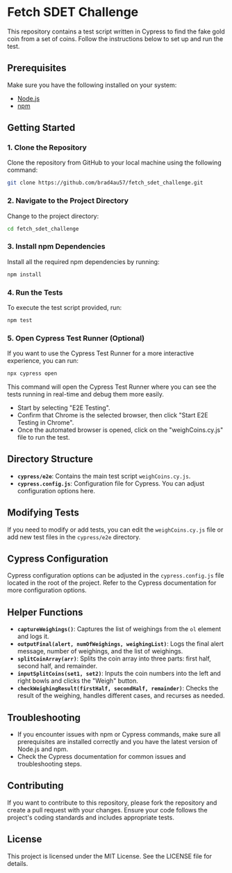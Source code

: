 # Fetch SDET Challenge

This repository contains a test script written in Cypress to find the fake gold coin from a set of coins. Follow the instructions below to set up and run the test.

## Prerequisites

Make sure you have the following installed on your system:

- [Node.js](https://nodejs.org/en/download/)
- [npm](https://www.npmjs.com/get-npm)

## Getting Started

### 1. Clone the Repository

Clone the repository from GitHub to your local machine using the following command:

```bash
git clone https://github.com/brad4au57/fetch_sdet_challenge.git
```

### 2. Navigate to the Project Directory

Change to the project directory:

```bash
cd fetch_sdet_challenge
```

### 3. Install npm Dependencies

Install all the required npm dependencies by running:

```bash
npm install
```

### 4. Run the Tests

To execute the test script provided, run:

```bash
npm test
```

### 5. Open Cypress Test Runner (Optional)

If you want to use the Cypress Test Runner for a more interactive experience, you can run:

```bash
npx cypress open
```

This command will open the Cypress Test Runner where you can see the tests running in real-time and debug them more easily.

- Start by selecting "E2E Testing".
- Confirm that Chrome is the selected browser, then click "Start E2E Testing in Chrome".
- Once the automated browser is opened, click on the "weighCoins.cy.js" file to run the test.

## Directory Structure

- **`cypress/e2e`**: Contains the main test script `weighCoins.cy.js`.
- **`cypress.config.js`**: Configuration file for Cypress. You can adjust configuration options here.

## Modifying Tests

If you need to modify or add tests, you can edit the `weighCoins.cy.js` file or add new test files in the `cypress/e2e` directory.

## Cypress Configuration

Cypress configuration options can be adjusted in the `cypress.config.js` file located in the root of the project. Refer to the Cypress documentation for more configuration options.

## Helper Functions

- **`captureWeighings()`**: Captures the list of weighings from the `ol` element and logs it.
- **`outputFinal(alert, numOfWeighings, weighingList)`**: Logs the final alert message, number of weighings, and the list of weighings.
- **`splitCoinArray(arr)`**: Splits the coin array into three parts: first half, second half, and remainder.
- **`inputSplitCoins(set1, set2)`**: Inputs the coin numbers into the left and right bowls and clicks the "Weigh" button.
- **`checkWeighingResult(firstHalf, secondHalf, remainder)`**: Checks the result of the weighing, handles different cases, and recurses as needed.

## Troubleshooting

- If you encounter issues with npm or Cypress commands, make sure all prerequisites are installed correctly and you have the latest version of Node.js and npm.
- Check the Cypress documentation for common issues and troubleshooting steps.

## Contributing

If you want to contribute to this repository, please fork the repository and create a pull request with your changes. Ensure your code follows the project's coding standards and includes appropriate tests.

## License

This project is licensed under the MIT License. See the LICENSE file for details.
